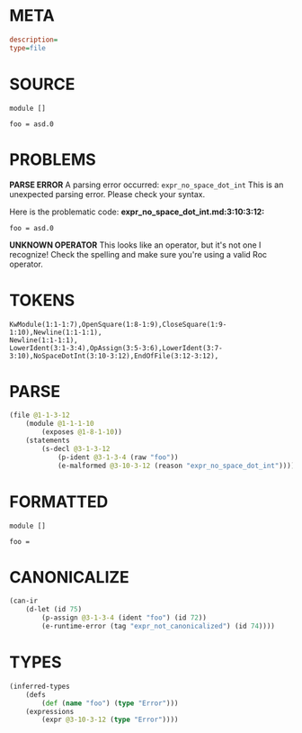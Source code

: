 # META
~~~ini
description=
type=file
~~~
# SOURCE
~~~roc
module []

foo = asd.0
~~~
# PROBLEMS
**PARSE ERROR**
A parsing error occurred: `expr_no_space_dot_int`
This is an unexpected parsing error. Please check your syntax.

Here is the problematic code:
**expr_no_space_dot_int.md:3:10:3:12:**
```roc
foo = asd.0
```


**UNKNOWN OPERATOR**
This looks like an operator, but it's not one I recognize!
Check the spelling and make sure you're using a valid Roc operator.

# TOKENS
~~~zig
KwModule(1:1-1:7),OpenSquare(1:8-1:9),CloseSquare(1:9-1:10),Newline(1:1-1:1),
Newline(1:1-1:1),
LowerIdent(3:1-3:4),OpAssign(3:5-3:6),LowerIdent(3:7-3:10),NoSpaceDotInt(3:10-3:12),EndOfFile(3:12-3:12),
~~~
# PARSE
~~~clojure
(file @1-1-3-12
	(module @1-1-1-10
		(exposes @1-8-1-10))
	(statements
		(s-decl @3-1-3-12
			(p-ident @3-1-3-4 (raw "foo"))
			(e-malformed @3-10-3-12 (reason "expr_no_space_dot_int")))))
~~~
# FORMATTED
~~~roc
module []

foo = 
~~~
# CANONICALIZE
~~~clojure
(can-ir
	(d-let (id 75)
		(p-assign @3-1-3-4 (ident "foo") (id 72))
		(e-runtime-error (tag "expr_not_canonicalized") (id 74))))
~~~
# TYPES
~~~clojure
(inferred-types
	(defs
		(def (name "foo") (type "Error")))
	(expressions
		(expr @3-10-3-12 (type "Error"))))
~~~